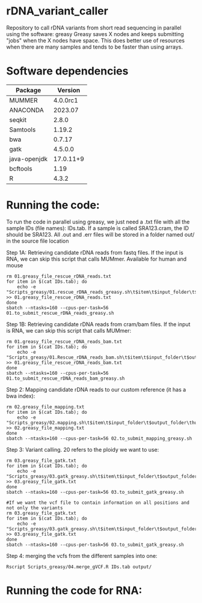 # rDNA_variant_caller
Repository to call rDNA variants from short read sequencing in parallel using the software: greasy
Greasy saves X nodes and keeps submitting "jobs" when the X nodes have space. This does better use of resources when there are many samples and tends to be faster than using arrays.

# Software dependencies

| Package | Version | 
| -------- | ------- | 
| MUMMER | 4.0.0rc1 | 
| ANACONDA | 2023.07 | 
| seqkit | 2.8.0 |
| Samtools | 1.19.2 |
| bwa | 0.7.17 |
| gatk | 4.5.0.0 |
| java-openjdk | 17.0.11+9|
| bcftools | 1.19 |
| R | 4.3.2 |

# Running the code:

To run the code in parallel using greasy, we just need a .txt file with all the sample IDs (file names): IDs.tab. If a sample is called SRA123.cram, the ID should be SRA123. All .out and .err files will be stored in a folder named out/ in the source file location

Step 1A: Retrieving candidate rDNA reads from fastq files. If the input is RNA, we can skip this script that calls MUMmer. Available for human and mouse
```
rm 01.greasy_file_rescue_rDNA_reads.txt
for item in $(cat IDs.tab); do
	echo -e "Scripts_greasy/01.rescue_rDNA_reads_greasy.sh\t$item\t$input_folder\t$output_folder\thuman" >> 01.greasy_file_rescue_rDNA_reads.txt
done
sbatch --ntasks=160 --cpus-per-task=56 01.to_submit_rescue_rDNA_reads_greasy.sh
```
Step 1B: Retrieving candidate rDNA reads from cram/bam files. If the input is RNA, we can skip this script that calls MUMmer:
```
rm 01.greasy_file_rescue_rDNA_reads_bam.txt
for item in $(cat IDs.tab); do
	echo -e "Scripts_greasy/01.Rescue_rDNA_reads_bam.sh\t$item\t$input_folder\t$output_folder\thuman" >> 01.greasy_file_rescue_rDNA_reads_bam.txt
done
sbatch --ntasks=160 --cpus-per-task=56 01.to_submit_rescue_rDNA_reads_bam_greasy.sh
```
Step 2: Mapping candidate rDNA reads to our custom reference (it has a bwa index):
```
rm 02.greasy_file_mapping.txt
for item in $(cat IDs.tab); do
	echo -e "Scripts_greasy/02.mapping.sh\t$item\t$input_folder\t$output_folder\thuman" >> 02.greasy_file_mapping.txt
done
sbatch --ntasks=160 --cpus-per-task=56 02.to_submit_mapping_greasy.sh
```

Step 3: Variant calling. 20 refers to the ploidy we want to use:
```
rm 03.greasy_file_gatk.txt
for item in $(cat IDs.tab); do
	echo -e "Scripts_greasy/03.gatk_greasy.sh\t$item\t$input_folder\t$output_folder\t20" >> 03.greasy_file_gatk.txt
done
sbatch --ntasks=160 --cpus-per-task=56 03.to_submit_gatk_greasy.sh

#If we want the vcf file to contain information on all positions and not only the variants
rm 03.greasy_file_gatk.txt
for item in $(cat IDs.tab); do
	echo -e "Scripts_greasy/03.gatk_greasy.sh\t$item\t$input_folder\t$output_folder\t20\tBP_RESOLUTION" >> 03.greasy_file_gatk.txt
done
sbatch --ntasks=160 --cpus-per-task=56 03.to_submit_gatk_greasy.sh
```

Step 4: merging the vcfs from the different samples into one:
```
Rscript Scripts_greasy/04.merge_gVCF.R IDs.tab output/
```

# Running the code for RNA: